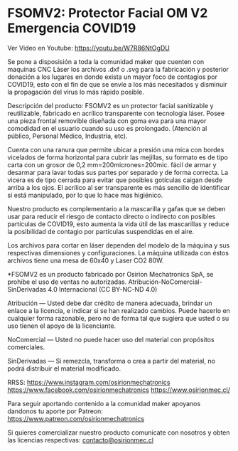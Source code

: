 # FSOMV2: Protector Facial OM V2 Emergencia COVID19 

Ver Video en Youtube:
https://youtu.be/W7R86NtOgDU

Se pone a disposisión a toda la comunidad maker que cuenten con maquinas CNC Láser los archivos .dxf o .svg para la fabricación y posterior donación a los lugares en donde exista un mayor foco de contagios por COVID19, esto con el fin de que se envíe a los más necesitados y disminuir la propagación del virus lo más rápido posible.

Descripción del producto:
FSOMV2 es un protector facial sanitizable y reutilizable, fabricado en acrílico transparente con tecnología láser. Posee una pieza frontal removible diseñada con goma eva para una mayor comodidad en el usuario cuando su uso es prolongado. (Atención al público, Personal Médico, Industria, etc).

Cuenta con una ranura que permite ubicar a presión una mica con bordes vicelados de forma horizontal para cubrir las mejillas, su formato es de tipo carta con un grosor de 0,2 mm=200micrones=200mic. fácil de armar y desarmar para lavar todas sus partes por separado y de forma correcta.
La vicera es de tipo cerrada para evitar que posibles gotículas caigan desde arriba a los ojos. El acrílico al ser transparente es más sencillo de identificar si está manipulado, por lo que lo hace mas higiénico.

Nuestro producto es complementario a la mascarilla y gafas que se deben usar para reducir el riesgo de contacto directo o indirecto con posibles partículas de COVID19, esto aumenta la vida útil de las mascarillas y reduce la posibilidad de contagio por partículas suspendidas en el aire.

Los archivos para cortar en láser dependen del modelo de la máquina y sus respectivas dimensiones y configuraciones. La máquina utilizada con éstos archivos tiene una mesa de 60x40 y Laser CO2 80W.

*FSOMV2 es un producto fabricado por Osirion Mechatronics SpA, se prohíbe el uso de ventas no autorizadas.
Atribución-NoComercial-SinDerivadas 4.0 Internacional (CC BY-NC-ND 4.0)

Atribución — Usted debe dar crédito de manera adecuada, brindar un enlace a la licencia, e indicar si se han realizado cambios. Puede hacerlo en cualquier forma razonable, pero no de forma tal que sugiera que usted o su uso tienen el apoyo de la licenciante.

NoComercial — Usted no puede hacer uso del material con propósitos comerciales.

SinDerivadas — Si remezcla, transforma o crea a partir del material, no podrá distribuir el material modificado.

RRSS:
https://www.instagram.com/osirionmechatronics
https://www.facebook.com/osirionmechatronics
https://www.osirionmec.cl/

Para seguir aportando contenido a la comunidad maker apoyanos dandonos tu aporte por Patreon: 
https://www.patreon.com/osirionmechatronics 

Si quieres comercializar nuestro producto comunicate con nosotros y obten las licencias respectivas:
contacto@osirionmec.cl
